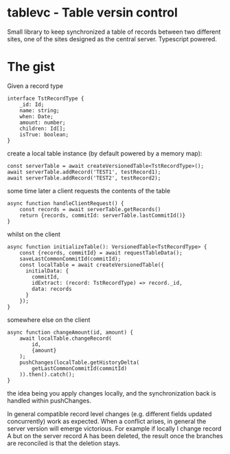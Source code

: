 # tablevc - Table versin control

Small library to keep synchronized a table of records between
two different sites, one of the sites designed as the central
server. Typescript powered.

# The gist

Given a record type

    interface TstRecordType {
        _id: Id;
        name: string;
        when: Date;
        amount: number;
        children: Id[];
        isTrue: boolean;
    }

create a local table instance (by default powered by a memory map):

    const serverTable = await createVersionedTable<TstRecordType>();
    await serverTable.addRecord('TEST1', testRecord1);
    await serverTable.addRecord('TEST2', testRecord2);
    
some time later a client requests the contents of the table
    
    async function handleClientRequest() {
        const records = await serverTable.getRecords()
        return {records, commitId: serverTable.lastCommitId()}
    }

whilst on the client

    async function initializeTable(): VersionedTable<TstRecordType> {
        const {records, commitId} = await requestTableData();
        saveLastCommonCommitId(commitId);
        const localTable = await createVersionedTable({
          initialData: {
            commitId,
            idExtract: (record: TstRecordType) => record._id,
            data: records
          }
        });
    }

somewhere else on the client
    
    async function changeAmount(id, amount) {
        await localTable.changeRecord(
            id,
            {amount}
        );
        pushChanges(localTable.getHistoryDelta(
            getLastCommonCommitId(commitId)
        )).then().catch();
    }

the idea being you apply changes locally, and the synchronization back
is handled within pushChanges.

In general compatible record level changes (e.g. different fields updated
concurrently) work as expected. When a conflict arises, in general the
server version will emerge victorious. For example if locally I change
record A but on the server record A has been deleted, the result once
the branches are reconciled is that the deletion stays.

